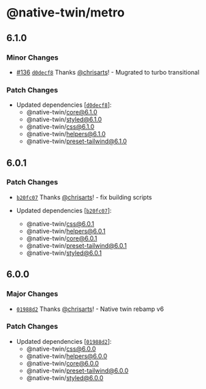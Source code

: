 # @native-twin/metro

## 6.1.0

### Minor Changes

- [#136](https://github.com/react-universal/native-twin/pull/136) [`d0decf8`](https://github.com/react-universal/native-twin/commit/d0decf8b1782078d878bfc0a0c92c734a3deba89) Thanks [@chrisarts](https://github.com/chrisarts)! - Mugrated to turbo transitional

### Patch Changes

- Updated dependencies [[`d0decf8`](https://github.com/react-universal/native-twin/commit/d0decf8b1782078d878bfc0a0c92c734a3deba89)]:
  - @native-twin/core@6.1.0
  - @native-twin/styled@6.1.0
  - @native-twin/css@6.1.0
  - @native-twin/helpers@6.1.0
  - @native-twin/preset-tailwind@6.1.0

## 6.0.1

### Patch Changes

- [`b20fc07`](https://github.com/react-universal/native-twin/commit/b20fc079cf0f68cad73810e3701e9f94e41bcb1c) Thanks [@chrisarts](https://github.com/chrisarts)! - fix building scripts

- Updated dependencies [[`b20fc07`](https://github.com/react-universal/native-twin/commit/b20fc079cf0f68cad73810e3701e9f94e41bcb1c)]:
  - @native-twin/css@6.0.1
  - @native-twin/helpers@6.0.1
  - @native-twin/core@6.0.1
  - @native-twin/preset-tailwind@6.0.1
  - @native-twin/styled@6.0.1

## 6.0.0

### Major Changes

- [`01988d2`](https://github.com/react-universal/native-twin/commit/01988d2b8edcfcf57ed28eb638bbfa159adb3a73) Thanks [@chrisarts](https://github.com/chrisarts)! - Native twin rebamp v6

### Patch Changes

- Updated dependencies [[`01988d2`](https://github.com/react-universal/native-twin/commit/01988d2b8edcfcf57ed28eb638bbfa159adb3a73)]:
  - @native-twin/css@6.0.0
  - @native-twin/helpers@6.0.0
  - @native-twin/core@6.0.0
  - @native-twin/preset-tailwind@6.0.0
  - @native-twin/styled@6.0.0
